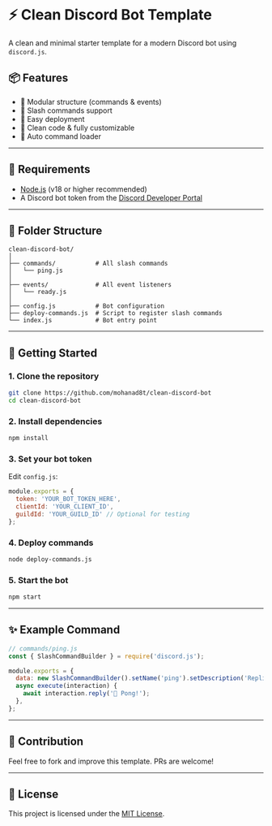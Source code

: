 # ⚡ Clean Discord Bot Template

A clean and minimal starter template for a modern Discord bot using `discord.js`.

## 📦 Features

- 🧱 Modular structure (commands & events)
- 💬 Slash commands support
- 🚀 Easy deployment
- 🧼 Clean code & fully customizable
- 📁 Auto command loader

---

## 🔧 Requirements

- [Node.js](https://nodejs.org/) (v18 or higher recommended)
- A Discord bot token from the [Discord Developer Portal](https://discord.com/developers/applications)

---

## 📁 Folder Structure

```
clean-discord-bot/
│
├── commands/           # All slash commands
│   └── ping.js
│
├── events/             # All event listeners
│   └── ready.js
│
├── config.js           # Bot configuration
├── deploy-commands.js  # Script to register slash commands
└── index.js            # Bot entry point
```

---

## 🚀 Getting Started

### 1. Clone the repository
```bash
git clone https://github.com/mohanad8t/clean-discord-bot
cd clean-discord-bot
```

### 2. Install dependencies
```bash
npm install
```

### 3. Set your bot token
Edit `config.js`:
```js
module.exports = {
  token: 'YOUR_BOT_TOKEN_HERE',
  clientId: 'YOUR_CLIENT_ID',
  guildId: 'YOUR_GUILD_ID' // Optional for testing
};
```

### 4. Deploy commands
```bash
node deploy-commands.js
```

### 5. Start the bot
```bash
npm start
```

---

## ✨ Example Command

```js
// commands/ping.js
const { SlashCommandBuilder } = require('discord.js');

module.exports = {
  data: new SlashCommandBuilder().setName('ping').setDescription('Replies with Pong!'),
  async execute(interaction) {
    await interaction.reply('🏓 Pong!');
  },
};
```

---

## 🤝 Contribution

Feel free to fork and improve this template. PRs are welcome!

---

## 📄 License

This project is licensed under the [MIT License](LICENSE).
